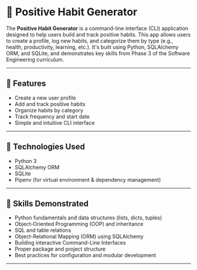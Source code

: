 # 🌱 Positive Habit Generator

The **Positive Habit Generator** is a command-line interface (CLI) application designed to help users build and track positive habits. This app allows users to create a profile, log new habits, and categorize them by type (e.g., health, productivity, learning, etc.). It's built using Python, SQLAlchemy ORM, and SQLite, and demonstrates key skills from Phase 3 of the Software Engineering curriculum.

---

## 📌 Features

- Create a new user profile
- Add and track positive habits
- Organize habits by category
- Track frequency and start date
- Simple and intuitive CLI interface

---

## 🚀 Technologies Used

- Python 3
- SQLAlchemy ORM
- SQLite
- Pipenv (for virtual environment & dependency management)

---

## 🧠 Skills Demonstrated

- Python fundamentals and data structures (lists, dicts, tuples)
- Object-Oriented Programming (OOP) and inheritance
- SQL and table relations
- Object-Relational Mapping (ORM) using SQLAlchemy
- Building interactive Command-Line Interfaces
- Proper package and project structure
- Best practices for configuration and modular development

---
